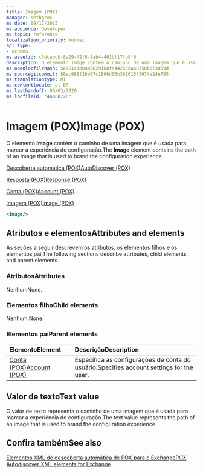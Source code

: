 ```yaml
---
title: Imagem (POX)
manager: sethgros
ms.date: 09/17/2015
ms.audience: Developer
ms.topic: reference
localization_priority: Normal
api_type:
- schema
ms.assetid: c3dcabdb-8a29-42f8-8ab4-461bf17fb9f6
description: O elemento Image contém o caminho de uma imagem que é usada para marcar a experiência de configuração.
ms.openlocfilehash: 5e981c1bb4a6029108fd442556a68356b073059d
ms.sourcegitcommit: 88ec988f2bb67c1866d06b361615f3674a24e795
ms.translationtype: MT
ms.contentlocale: pt-BR
ms.lasthandoff: 06/03/2020
ms.locfileid: "44460726"
---
```

# <a name="image-pox"></a><span data-ttu-id="07c5b-103">Imagem (POX)</span><span class="sxs-lookup"><span data-stu-id="07c5b-103">Image (POX)</span></span>

<span data-ttu-id="07c5b-104">O elemento **Image** contém o caminho de uma imagem que é usada para marcar a experiência de configuração.</span><span class="sxs-lookup"><span data-stu-id="07c5b-104">The **Image** element contains the path of an image that is used to brand the configuration experience.</span></span> 
  
[<span data-ttu-id="07c5b-105">Descoberta automática (POX)</span><span class="sxs-lookup"><span data-stu-id="07c5b-105">AutoDiscover (POX)</span></span>](autodiscover-pox.md)
  
[<span data-ttu-id="07c5b-106">Resposta (POX)</span><span class="sxs-lookup"><span data-stu-id="07c5b-106">Response (POX)</span></span>](response-pox.md)
  
[<span data-ttu-id="07c5b-107">Conta (POX)</span><span class="sxs-lookup"><span data-stu-id="07c5b-107">Account (POX)</span></span>](account-pox.md)
  
[<span data-ttu-id="07c5b-108">Imagem (POX)</span><span class="sxs-lookup"><span data-stu-id="07c5b-108">Image (POX)</span></span>](image-pox.md)
  
```xml
<Image/>
```

## <a name="attributes-and-elements"></a><span data-ttu-id="07c5b-109">Atributos e elementos</span><span class="sxs-lookup"><span data-stu-id="07c5b-109">Attributes and elements</span></span>

<span data-ttu-id="07c5b-110">As seções a seguir descrevem os atributos, os elementos filhos e os elementos pai.</span><span class="sxs-lookup"><span data-stu-id="07c5b-110">The following sections describe attributes, child elements, and parent elements.</span></span>
  
### <a name="attributes"></a><span data-ttu-id="07c5b-111">Atributos</span><span class="sxs-lookup"><span data-stu-id="07c5b-111">Attributes</span></span>

<span data-ttu-id="07c5b-112">Nenhum</span><span class="sxs-lookup"><span data-stu-id="07c5b-112">None.</span></span>
  
### <a name="child-elements"></a><span data-ttu-id="07c5b-113">Elementos filho</span><span class="sxs-lookup"><span data-stu-id="07c5b-113">Child elements</span></span>

<span data-ttu-id="07c5b-114">Nenhum.</span><span class="sxs-lookup"><span data-stu-id="07c5b-114">None.</span></span>
  
### <a name="parent-elements"></a><span data-ttu-id="07c5b-115">Elementos pai</span><span class="sxs-lookup"><span data-stu-id="07c5b-115">Parent elements</span></span>

|<span data-ttu-id="07c5b-116">**Elemento**</span><span class="sxs-lookup"><span data-stu-id="07c5b-116">**Element**</span></span>|<span data-ttu-id="07c5b-117">**Descrição**</span><span class="sxs-lookup"><span data-stu-id="07c5b-117">**Description**</span></span>|
|:-----|:-----|
|[<span data-ttu-id="07c5b-118">Conta (POX)</span><span class="sxs-lookup"><span data-stu-id="07c5b-118">Account (POX)</span></span>](account-pox.md) <br/> |<span data-ttu-id="07c5b-119">Especifica as configurações de conta do usuário.</span><span class="sxs-lookup"><span data-stu-id="07c5b-119">Specifies account settings for the user.</span></span>  <br/> |
   
## <a name="text-value"></a><span data-ttu-id="07c5b-120">Valor de texto</span><span class="sxs-lookup"><span data-stu-id="07c5b-120">Text value</span></span>

<span data-ttu-id="07c5b-121">O valor de texto representa o caminho de uma imagem que é usada para marcar a experiência de configuração.</span><span class="sxs-lookup"><span data-stu-id="07c5b-121">The text value represents the path of an image that is used to brand the configuration experience.</span></span>
  
## <a name="see-also"></a><span data-ttu-id="07c5b-122">Confira também</span><span class="sxs-lookup"><span data-stu-id="07c5b-122">See also</span></span>



[<span data-ttu-id="07c5b-123">Elementos XML de descoberta automática de POX para o Exchange</span><span class="sxs-lookup"><span data-stu-id="07c5b-123">POX Autodiscover XML elements for Exchange</span></span>](pox-autodiscover-xml-elements-for-exchange.md)

